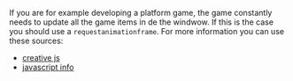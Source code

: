 If you are for example developing a platform game, the game constantly needs to update all the game items in de the windwow. If this is the case you should use a `requestanimationframe`. For more information you can use these sources:
- [creative js](<http://creativejs.com/resources/requestanimationframe/index.html>)
- [javascript info](<https://javascript.info/js-animation>)